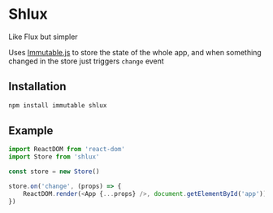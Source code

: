 # Shlux
Like Flux but simpler

Uses [Immutable.js](https://facebook.github.io/immutable-js/) to store the state of the whole app, and when something changed in the store just triggers `change` event

## Installation
```bash
npm install immutable shlux
```

## Example
```javascript
import ReactDOM from 'react-dom'
import Store from 'shlux'

const store = new Store()

store.on('change', (props) => {
    ReactDOM.render(<App {...props} />, document.getElementById('app'))
})
```
